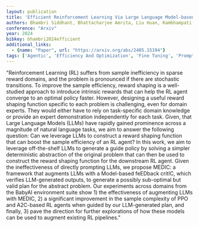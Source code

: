 ```yaml
---
layout: publication
title: 'Efficient Reinforcement Learning Via Large Language Model-based Search'
authors: Bhambri Siddhant, Bhattacharjee Amrita, Liu Huan, Kambhampati Subbarao
conference: "Arxiv"
year: 2024
bibkey: bhambri2024efficient
additional_links:
  - {name: "Paper", url: "https://arxiv.org/abs/2405.15194"}
tags: ['Agentic', 'Efficiency And Optimization', 'Fine Tuning', 'Prompting', 'RAG', 'Reinforcement Learning', 'Tools']
---
```

"Reinforcement Learning (RL) suffers from sample inefficiency in sparse reward domains, and the problem is pronounced if there are stochastic transitions. To improve the sample efficiency, reward shaping is a well-studied approach to introduce intrinsic rewards that can help the RL agent converge to an optimal policy faster. However, designing a useful reward shaping function specific to each problem is challenging, even for domain experts. They would either have to rely on task-specific domain knowledge or provide an expert demonstration independently for each task. Given, that Large Language Models (LLMs) have rapidly gained prominence across a magnitude of natural language tasks, we aim to answer the following question: Can we leverage LLMs to construct a reward shaping function that can boost the sample efficiency of an RL agent? In this work, we aim to leverage off-the-shelf LLMs to generate a guide policy by solving a simpler deterministic abstraction of the original problem that can then be used to construct the reward shaping function for the downstream RL agent. Given the ineffectiveness of directly prompting LLMs, we propose MEDIC: a framework that augments LLMs with a Model-based feEDback critIC, which verifies LLM-generated outputs, to generate a possibly sub-optimal but valid plan for the abstract problem. Our experiments across domains from the BabyAI environment suite show 1) the effectiveness of augmenting LLMs with MEDIC, 2) a significant improvement in the sample complexity of PPO and A2C-based RL agents when guided by our LLM-generated plan, and finally, 3) pave the direction for further explorations of how these models can be used to augment existing RL pipelines."

